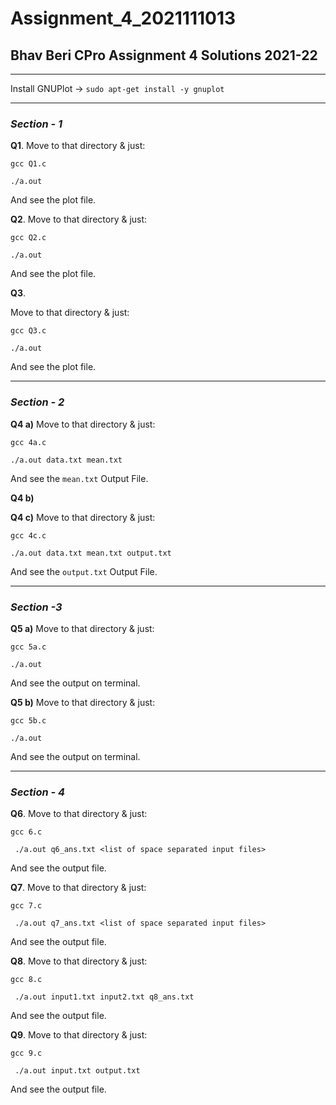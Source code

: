# Assignment_4_2021111013
## Bhav Beri CPro Assignment 4 Solutions 2021-22
----
Install GNUPlot -> ``` sudo apt-get install -y gnuplot ```

----
### _Section - 1_
**Q1**. Move to that directory & just:

``` gcc Q1.c ```

``` ./a.out ```

And see the plot file.

**Q2**. Move to that  directory & just:

``` gcc Q2.c ```

``` ./a.out ```

And see the plot file.

**Q3**. 

Move to that  directory & just:

``` gcc Q3.c ```

``` ./a.out ```

And see the plot file.

----
### _Section - 2_
**Q4 a)** Move to that directory & just:

```gcc 4a.c ```

```./a.out data.txt mean.txt ```

And see the ```mean.txt``` Output File.

**Q4 b)** 

**Q4 c)** Move to that directory & just:

```gcc 4c.c ```

```./a.out data.txt mean.txt output.txt```

And see the ```output.txt``` Output File.

----
### _Section -3_

**Q5 a)** Move to that  directory & just:

``` gcc 5a.c ```

``` ./a.out ```

And see the output on terminal.

**Q5 b)** Move to that  directory & just:

``` gcc 5b.c ```

``` ./a.out ```

And see the output on terminal.

----
### _Section - 4_

**Q6**. Move to that directory & just:

``` gcc 6.c ```

``` ./a.out q6_ans.txt <list of space separated input files>```

And see the output file.

**Q7**. Move to that  directory & just:

``` gcc 7.c ```

``` ./a.out q7_ans.txt <list of space separated input files>```

And see the output file.

**Q8**. Move to that  directory & just:

``` gcc 8.c ```

``` ./a.out input1.txt input2.txt q8_ans.txt```

And see the output file.

**Q9**. Move to that  directory & just:

``` gcc 9.c ```

``` ./a.out input.txt output.txt```

And see the output file.